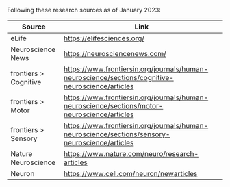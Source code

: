 Following these research sources as of January 2023:

| Source                | Link                                                                                             |
| --------------------- | ------------------------------------------------------------------------------------------------ |
| eLife                 | https://elifesciences.org/                                                                       |
| Neuroscience News     | https://neurosciencenews.com/                                                                    |
| frontiers > Cognitive | https://www.frontiersin.org/journals/human-neuroscience/sections/cognitive-neuroscience/articles |
| frontiers > Motor     | https://www.frontiersin.org/journals/human-neuroscience/sections/motor-neuroscience/articles     |
| frontiers > Sensory   | https://www.frontiersin.org/journals/human-neuroscience/sections/sensory-neuroscience/articles   |
| Nature Neuroscience   | https://www.nature.com/neuro/research-articles                                                   |
| Neuron                | https://www.cell.com/neuron/newarticles                                                          |
